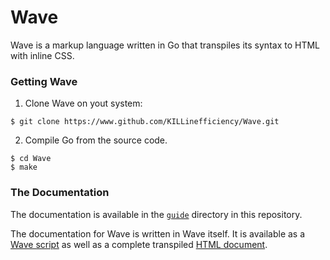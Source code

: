 # Wave

Wave is a markup language written in Go that transpiles its syntax to HTML with inline CSS.

### Getting Wave

1. Clone Wave on yout system:

```
$ git clone https://www.github.com/KILLinefficiency/Wave.git
```

2. Compile Go from the source code.

```
$ cd Wave
$ make
```

### The Documentation

The documentation is available in the [``guide``](guide) directory in this repository.

The documentation for Wave is written in Wave itself. It is available as a [Wave script](guide/guide.txt) as well as a complete transpiled [HTML document](guide/guide.html).


